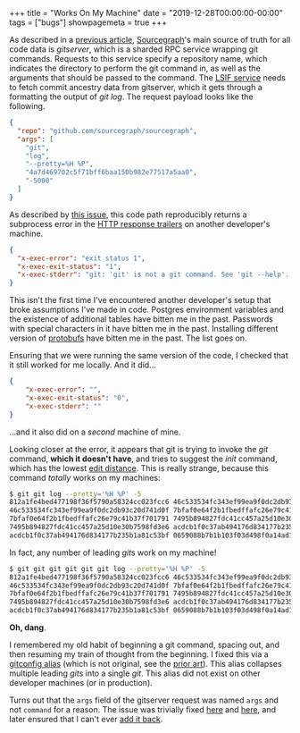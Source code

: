 +++
title = "Works On My Machine"
date = "2019-12-28T00:00:00-00:00"
tags = ["bugs"]
showpagemeta = true
+++

As described in a [previous article](http://eric-fritz.com/articles/subtle-circular-import-bug/), [Sourcegraph](https://github.com/sourcegraph/sourcegraph)'s main source of truth for all code data is *gitserver*, which is a sharded RPC service wrapping git commands. Requests to this service specify a repository name, which indicates the directory to perform the git command in, as well as the arguments that should be passed to the command. The [LSIF service](https://github.com/sourcegraph/sourcegraph/blob/2f36af2a439722ac43fa05da6972e5ed4cf1fa76/lsif) needs to fetch commit ancestry data from gitserver, which it gets through a formatting the output of *git log*. The request payload looks like the following.

```json
{
  "repo": "github.com/sourcegraph/sourcegraph",
  "args": [
    "git",
    "log",
    "--pretty=%H %P",
    "4a7d469702c5f71bff6baa150b982e77517a5aa0",
    "-5000"
  ]
}
```

As described by [this issue](https://github.com/sourcegraph/sourcegraph/issues/5940), this code path reproducibly returns a subprocess error in the [HTTP response trailers](https://developer.mozilla.org/en-US/docs/Web/HTTP/Headers/Trailer) on another developer's machine.

```json
{
  "x-exec-error": "exit status 1",
  "x-exec-exit-status": "1",
  "x-exec-stderr": "git: 'git' is not a git command. See 'git --help'.  The most similar command is \tinit"
}
```

This isn't the first time I've encountered another developer's setup that broke assumptions I've made in code. Postgres environment variables and the existence of additional tables have bitten me in the past. Passwords with special characters in it have bitten me in the past. Installing different version of [protobufs](https://developers.google.com/protocol-buffers) have bitten me in the past. The list goes on.

Ensuring that we were running the same version of the code, I checked that it still worked for me locally. And it did...

```json
{
    "x-exec-error": "",
    "x-exec-exit-status": "0",
    "x-exec-stderr": ""
}
```

...and it also did on a *second* machine of mine.

Looking closer at the error, it appears that git is trying to invoke the *git* command, **which it doesn't have**, and tries to suggest the *init* command, which has the lowest [edit distance](https://en.wikipedia.org/wiki/Edit_distance). This is really strange, because this command *totally* works on my machines:

```bash
$ git git log --pretty='%H %P' -5
812a1fe4bed477198f36f5790a58324cc023fcc6 46c533534fc343ef99ea9f0dc2db93c20d741d0f
46c533534fc343ef99ea9f0dc2db93c20d741d0f 7bfaf0e64f2b1fbedffafc26e79c41b37f701791
7bfaf0e64f2b1fbedffafc26e79c41b37f701791 7495b894827fdc41cc457a25d10e30b7598fd3e6
7495b894827fdc41cc457a25d10e30b7598fd3e6 acdcb1f0c37ab494176d834177b235b1a81c53bf
acdcb1f0c37ab494176d834177b235b1a81c53bf 0659088b7b1b103f03d498f0a14ad1e57d95f80d
```

In fact, any number of leading *git*s work on my machine!

```bash
$ git git git git git git log --pretty='%H %P' -5
812a1fe4bed477198f36f5790a58324cc023fcc6 46c533534fc343ef99ea9f0dc2db93c20d741d0f
46c533534fc343ef99ea9f0dc2db93c20d741d0f 7bfaf0e64f2b1fbedffafc26e79c41b37f701791
7bfaf0e64f2b1fbedffafc26e79c41b37f701791 7495b894827fdc41cc457a25d10e30b7598fd3e6
7495b894827fdc41cc457a25d10e30b7598fd3e6 acdcb1f0c37ab494176d834177b235b1a81c53bf
acdcb1f0c37ab494176d834177b235b1a81c53bf 0659088b7b1b103f03d498f0a14ad1e57d95f80d
```

**Oh, dang**.

I remembered my old habit of beginning a git command, spacing out, and then resuming my train of thought from the beginning. I fixed this via a [gitconfig alias](https://github.com/efritz/dotfiles/blob/370c182d553071579f727353c533ce1a13ea00e9/git/gitconfig#L47) (which is not original, see the [prior art](https://github.com/denysdovhan/dotfiles/blob/47f10069cce6448b175921c7deeb0db1ed7e5a11/home/.gitconfig#L30)). This alias collapses multiple leading *gits* into a single *git*. This alias did not exist on other developer machines (or in production).

Turns out that the `args` field of the gitserver request was named `args` and not `command` for a reason. The issue was trivially fixed [here](https://github.com/sourcegraph/sourcegraph/pull/5941) and [here](https://github.com/sourcegraph/sourcegraph/pull/6548), and later ensured that I can't ever [add it back](https://github.com/sourcegraph/sourcegraph/pull/6549).
